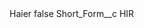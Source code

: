 <?xml version="1.0" encoding="UTF-8"?>
<CustomMetadata xmlns="http://soap.sforce.com/2006/04/metadata" xmlns:xsi="http://www.w3.org/2001/XMLSchema-instance" xmlns:xsd="http://www.w3.org/2001/XMLSchema">
    <label>Haier</label>
    <protected>false</protected>
    <values>
        <field>Short_Form__c</field>
        <value xsi:type="xsd:string">HIR</value>
    </values>
</CustomMetadata>
